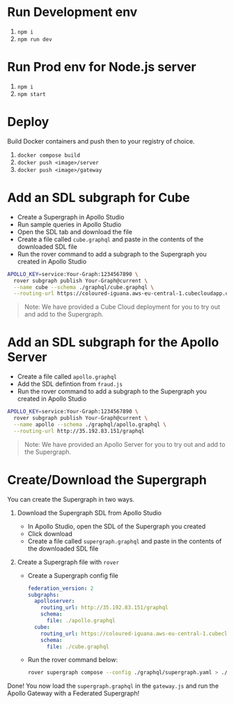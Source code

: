 # Run Development env

1. `npm i`
2. `npm run dev`

# Run Prod env for Node.js server

1. `npm i`
2. `npm start`

# Deploy
Build Docker containers and push then to your registry of choice.

1. `docker compose build`
2. `docker push <image>/server`
2. `docker push <image>/gateway`

# Add an SDL subgraph for Cube

- Create a Supergraph in Apollo Studio
- Run sample queries in Apollo Studio
- Open the SDL tab and download the file
- Create a file called `cube.graphql` and paste in the contents of the downloaded SDL file
- Run the rover command to add a subgraph to the Supergraph you created in Apollo Studio

```bash
APOLLO_KEY=service:Your-Graph:1234567890 \
  rover subgraph publish Your-Graph@current \
  --name cube --schema ./graphql/cube.graphql \
  --routing-url https://coloured-iguana.aws-eu-central-1.cubecloudapp.dev/cubejs-api/graphql
```

> Note: We have provided a Cube Cloud deployment for you to try out and add to the Supergraph.

# Add an SDL subgraph for the Apollo Server

- Create a file called `apollo.graphql`
- Add the SDL defintion from `fraud.js`
- Run the rover command to add a subgraph to the Supergraph you created in Apollo Studio

```bash
APOLLO_KEY=service:Your-Graph:1234567890 \
  rover subgraph publish Your-Graph@current \
  --name apollo --schema ./graphql/apollo.graphql \
  --routing-url http://35.192.83.151/graphql
```

> Note: We have provided an Apollo Server for you to try out and add to the Supergraph.

# Create/Download the Supergraph

You can create the Supergraph in two ways.

1. Download the Supergraph SDL from Apollo Studio

    - In Apollo Studio, open the SDL of the Supergraph you created
    - Click download
    - Create a file called `supergraph.graphql` and paste in the contents of the downloaded SDL file

2. Create a Supergraph file with `rover`
    
    - Create a Supergraph config file

        ```yaml
        federation_version: 2
        subgraphs:
          apolloserver:
            routing_url: http://35.192.83.151/graphql
            schema:
              file: ./apollo.graphql
          cube:
            routing_url: https://coloured-iguana.aws-eu-central-1.cubecloudapp.dev/cubejs-api/graphql
            schema:
              file: ./cube.graphql
        ```
    
    - Run the rover command below:
    
        ```bash
        rover supergraph compose --config ./graphql/supergraph.yaml > ./graphql/supergraph.graphql
        ```


Done! You now load the `supergraph.graphql` in the `gateway.js` and run the Apollo Gateway with a Federated Supergraph!
